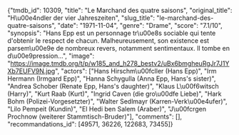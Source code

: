 {"tmdb_id": 10309, "title": "Le Marchand des quatre saisons", "original_title": "H\u00e4ndler der vier Jahreszeiten", "slug_title": "le-marchand-des-quatre-saisons", "date": "1971-11-04", "genre": "Drame", "score": "7.1/10", "synopsis": "Hans Epp est un personnage tr\u00e8s sociable qui tente d'obtenir le respect de chacun. Malheureusement, son existence est parsem\u00e9e de nombreux revers, notamment sentimentaux. Il tombe en d\u00e9pression...", "image": "https://image.tmdb.org/t/p/w185_and_h278_bestv2/uBx6bmgheuRgJr7J1YXb7EUFV9N.jpg", "actors": ["Hans Hirschm\u00fcller (Hans Epp)", "Irm Hermann (Irmgard Epp)", "Hanna Schygulla (Anna Epp, Hans's sister)", "Andrea Schober (Renate Epp, Hans's daughter)", "Klaus L\u00f6witsch (Harry)", "Kurt Raab (Kurt)", "Ingrid Caven (die gro\u00dfe Liebe)", "Hark Bohm (Polizei-Vorgesetzter)", "Walter Sedlmayr (Karren-Verk\u00e4ufer)", "Lilo Pempeit (Kundin)", "El Hedi ben Salem (Araber)", "J\u00fcrgen Prochnow (weiterer Stammtisch-Bruder)"], "comments": [], "recommandations_id": [49571, 36226, 122683, 73455]}